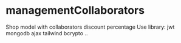 # managementCollaborators
Shop model with collaborators discount percentage
Use library: jwt mongodb ajax tailwind bcrypto ..
